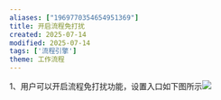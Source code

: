 ```yaml
---
aliases: ["1969770354654951369"]
title: 开启流程免打扰
created: 2025-07-14
modified: 2025-07-14
tags: ['流程引擎']
theme: 工作流程
---
```


1、用户可以开启流程免打扰功能，设置入口如下图所示![](https://myhelpdoc.oss-cn-heyuan.aliyuncs.com/mdimages/c49f91351cbd6c13b3140beb281eb5de.jpg)

